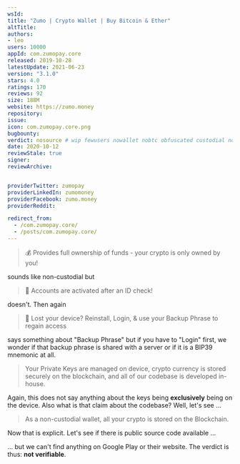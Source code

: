 ```yaml
---
wsId: 
title: "Zumo | Crypto Wallet | Buy Bitcoin & Ether"
altTitle: 
authors:
- leo
users: 10000
appId: com.zumopay.core
released: 2019-10-28
latestUpdate: 2021-06-23
version: "3.1.0"
stars: 4.0
ratings: 170
reviews: 92
size: 188M
website: https://zumo.money
repository: 
issue: 
icon: com.zumopay.core.png
bugbounty: 
verdict: nosource # wip fewusers nowallet nobtc obfuscated custodial nosource nonverifiable reproducible bounty defunct
date: 2020-10-12
reviewStale: true
signer: 
reviewArchive:


providerTwitter: zumopay
providerLinkedIn: zumomoney
providerFacebook: zumo.money
providerReddit: 

redirect_from:
  - /com.zumopay.core/
  - /posts/com.zumopay.core/
---
```



> 💰 Provides full ownership of funds - your crypto is only owned by you!

sounds like non-custodial but

> 👮 Accounts are activated after an ID check!

doesn't. Then again

> 📵 Lost your device? Reinstall, Login, & use your Backup Phrase to regain
  access

says something about "Backup Phrase" but if you have to "Login" first, we wonder
if that backup phrase is shared with a server or if it is a BIP39 mnemonic at
all.

> Your Private Keys are managed on device, crypto currency is stored securely on
  the blockchain, and all of our codebase is developed in-house.

Again, this does not say anything about the keys being **exclusively** being on
the device. Also what is that claim about the codebase? Well, let's see ...

> As a non-custodial wallet, all your crypto is stored on the Blockchain.

Now that is explicit. Let's see if there is public source code available ...

... but we can't find anything on Google Play or their website. The verdict is
thus: **not verifiable**.
